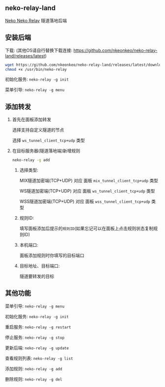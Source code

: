## neko-relay-land

[Neko Neko Relay](https://relay.nekoneko.cloud) 隧道落地后端

## 安装后端

下载: (其他OS请自行替换下载连接: https://github.com/nkeonkeo/neko-relay-land/releases/latest)

```bash
wget https://github.com/nkeonkeo/neko-relay-land/releases/latest/download/neko-relay_linux_amd64 -O /usr/bin/neko-relay
chmod +x /usr/bin/neko-relay
```

初始化服务: `neko-relay -g init`

菜单引导: `neko-relay -g menu`

## 添加转发

1. 首先在面板添加转发
   
   选择支持自定义隧道的节点
   
   选择 `ws_tunnel_client_tcp+udp` 类型

2. 在目标服务器(隧道落地端)新增规则

   ```bash
   neko-relay -g add
   ```
   
   1. 选择类型:

      MIX隧道加密端(TCP+UDP) 对应 面板 `mix_tunnel_client_tcp+udp` 类型
      
      WS隧道加密端(TCP+UDP) 对应 面板 `ws_tunnel_client_tcp+udp` 类型

      WSS隧道加密端(TCP+UDP) 对应 面板 `wss_tunnel_client_tcp+udp` 类型
   
   3. 规则ID: 
   
      填写面板添加后提示的`规则ID`(如果忘记可以在面板上点击规则状态复制规则ID)
   
   4. 本机端口:
   
      面板添加规则时你填写的目标端口
   
   5. 目标地址、目标端口: 
   
      隧道要转发的目标

## 其他功能

菜单引导: `neko-relay -g menu`

初始化服务: `neko-relay -g init`

重启服务: `neko-relay -g restart`

停止服务: `neko-relay -g stop`

更新后端: `neko-relay -g update`

查看规则列表: `neko-relay -g list`

添加规则: `neko-relay -g add`

删除规则: `neko-relay -g del`
